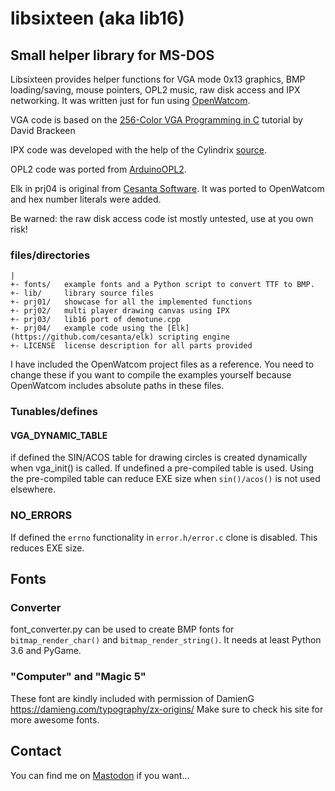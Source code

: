 # libsixteen (aka lib16)
## Small helper library for MS-DOS

Libsixteen provides helper functions for VGA mode 0x13 graphics, BMP loading/saving, mouse pointers, OPL2 music, raw disk access and IPX networking.
It was written just for fun using [OpenWatcom](https://github.com/open-watcom).

VGA code is based on the [256-Color VGA Programming in C](http://www.brackeen.com/vga/index.html) tutorial by David Brackeen

IPX code was developed with the help of the Cylindrix [source](https://github.com/hyperlogic/cylindrix/blob/master/src/legacy/jonipx.c).

OPL2 code was ported from [ArduinoOPL2](https://github.com/DhrBaksteen/ArduinoOPL2).

Elk in prj04 is original from [Cesanta Software](https://github.com/cesanta/elk). It was ported to OpenWatcom and hex number literals were added.

Be warned: the raw disk access code ist mostly untested, use at you own risk!

### files/directories
```
|
+- fonts/	example fonts and a Python script to convert TTF to BMP.
+- lib/		library source files
+- prj01/	showcase for all the implemented functions
+- prj02/	multi player drawing canvas using IPX
+- prj03/	lib16 port of demotune.cpp
+- prj04/	example code using the [Elk](https://github.com/cesanta/elk) scripting engine
+- LICENSE	license description for all parts provided
```

I have included the OpenWatcom project files as a reference. You need to change these if you want to compile the examples yourself because OpenWatcom includes absolute paths in these files.

### Tunables/defines
#### VGA_DYNAMIC_TABLE
if defined the SIN/ACOS table for drawing circles is created dynamically when vga_init() is called. If undefined a pre-compiled table is used. Using the pre-compiled table can reduce EXE size when `sin()/acos()` is not used elsewhere.

### NO_ERRORS
If defined the `errno` functionality in `error.h/error.c` clone is disabled. This reduces EXE size.

## Fonts
### Converter
font_converter.py can be used to create BMP fonts for `bitmap_render_char()` and `bitmap_render_string()`.
It needs at least Python 3.6 and PyGame.

### "Computer" and "Magic 5"
These font are kindly included with permission of DamienG https://damieng.com/typography/zx-origins/
Make sure to check his site for more awesome fonts.

## Contact
You can find me on [Mastodon](https://mastodon.social/@dec_hl) if you want...
